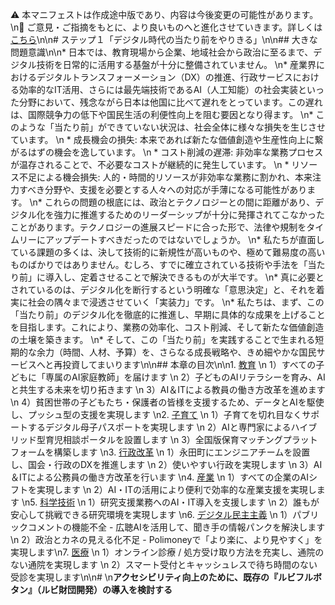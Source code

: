 ⚠️ 本マニフェストは作成途中版であり、内容は今後変更の可能性があります。  \n💬 ご意見・ご指摘をもとに、より良いものへと進化させていきます。詳しくは[こちら](README.md#このマニフェスト自身もみんなの知恵を集めて改善していきます)\n\n# ステップ１「デジタル時代の当たり前をやりきる」\n\n## 大きな問題意識\n\n* 日本では、教育現場から企業、地域社会から政治に至るまで、デジタル技術を日常的に活用する基盤が十分に整備されていません。  \n* 産業界におけるデジタルトランスフォーメーション（DX）の推進、行政サービスにおける効率的なIT活用、さらには最先端技術であるAI（人工知能）の社会実装といった分野において、残念ながら日本は他国に比べて遅れをとっています。この遅れは、国際競争力の低下や国民生活の利便性向上を阻む要因となり得ます。  \n* このような「当たり前」ができていない状況は、社会全体に様々な損失を生じさせています。  \n  * 成長機会の損失: 本来であれば新たな価値創造や生産性向上に繋がるはずの機会を逸しています。  \n  * コスト削減の遅滞: 非効率な業務プロセスが温存されることで、不必要なコストが継続的に発生しています。  \n  * リソース不足による機会損失: 人的・時間的リソースが非効率な業務に割かれ、本来注力すべき分野や、支援を必要とする人々への対応が手薄になる可能性があります。  \n* これらの問題の根底には、政治とテクノロジーとの間に距離があり、デジタル化を強力に推進するためのリーダーシップが十分に発揮されてこなかったことがあります。テクノロジーの進展スピードに合った形で、法律や規制をタイムリーにアップデートすべきだったのではないでしょうか。  \n* 私たちが直面している課題の多くは、決して技術的に新規性が高いものや、極めて難易度の高いものばかりではありません。むしろ、すでに確立されている技術や手法を「当たり前」に導入し、定着させることで解決できるものが大半です。  \n* 真に必要とされているのは、デジタル化を断行するという明確な「意思決定」と、それを着実に社会の隅々まで浸透させていく「実装力」です。  \n* 私たちは、まず、この「当たり前」のデジタル化を徹底的に推進し、早期に具体的な成果を上げることを目指します。これにより、業務の効率化、コスト削減、そして新たな価値創造の土壌を築きます。  \n* そして、この「当たり前」を実践することで生まれる短期的な余力（時間、人材、予算）を、さらなる成長戦略や、きめ細やかな国民サービスへと再投資してまいります\n\n## 本章の目次\n\n1. [教育](11_ステップ１教育.md)  \n   1）すべての子どもに「専属のAI家庭教師」を届けます  \n   2）子どものAIリテラシーを育み、AIと共生する未来を切り拓きます  \n   3）AI＆ITによる教員の働き方改革を進めます  \n   4）貧困世帯の子どもたち・保護者の皆様を支援するため、データとAIを駆使し、プッシュ型の支援を実現します  \n2. [子育て](12_ステップ１子育て.md)  \n   1）子育てを切れ目なくサポートするデジタル母子パスポートを実現します  \n   2）AIと専門家によるハイブリッド型育児相談ポータルを設置します  \n   3）全国版保育マッチングプラットフォームを構築します  \n3. [行政改革](13_ステップ１行政改革.md)  \n   1）永田町にエンジニアチームを設置し、国会・行政のDXを推進します  \n   2）使いやすい行政を実現します  \n   3）AI＆ITによる公務員の働き方改革を行います  \n4. [産業](14_ステップ１産業.md)  \n   1）すべての企業のAIシフトを実現します  \n   2）AI・ITの活用により便利で効率的な産業支援を実現します  \n5. [科学技術](15_ステップ１科学技術.md)  \n   1）研究支援業務へのAI・IT導入を支援します  \n   2）誰もが安心して挑戦できる研究環境を実現します  \n6. [デジタル民主主義](16_ステップ１デジタル民主主義.md)  \n   1）パブリックコメントの機能不全 \- 広聴AIを活用して、聞き手の情報パンクを解決します  \n   2）政治とカネの見える化不足 \- Polimoneyで「より楽に、より見やすく」を実現します\n7. [医療](17_ステップ１医療.md)  \n   1）オンライン診療 / 処方受け取り方法を充実し、通院のない通院を実現します  \n   2）スマート受付とキャッシュレスで待ち時間のない受診を実現します\n\n#  \n**アクセシビリティ向上のために、既存の『ルビフルボタン』（ルビ財団開発）の導入を検討する**